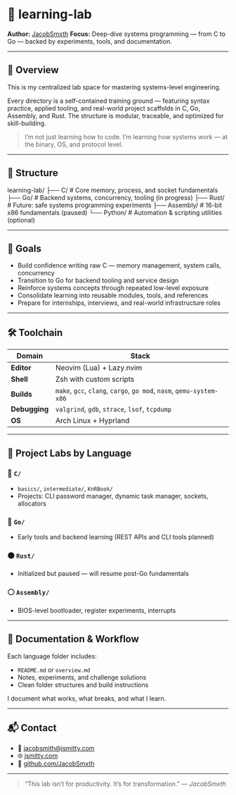 # 🧪 learning-lab

**Author:** [JacobSmxth](https://github.com/JacobSmxth)
**Focus:** Deep-dive systems programming — from C to Go — backed by experiments, tools, and documentation.

---

## 📘 Overview

This is my centralized lab space for mastering systems-level engineering.

Every directory is a self-contained training ground — featuring syntax practice, applied tooling, and real-world project scaffolds in C, Go, Assembly, and Rust. The structure is modular, traceable, and optimized for skill-building.

> I’m not just learning how to code. I’m learning how systems work — at the binary, OS, and protocol level.

---

## 🧠 Structure

learning-lab/
├── C/ # Core memory, process, and socket fundamentals
├── Go/ # Backend systems, concurrency, tooling (in progress)
├── Rust/ # Future: safe systems programming experiments
├── Assembly/ # 16-bit x86 fundamentals (paused)
└── Python/ # Automation & scripting utilities (optional)

---

## 🎯 Goals

- Build confidence writing raw C — memory management, system calls, concurrency
- Transition to Go for backend tooling and service design
- Reinforce systems concepts through repeated low-level exposure
- Consolidate learning into reusable modules, tools, and references
- Prepare for internships, interviews, and real-world infrastructure roles

---

## 🛠️ Toolchain

| Domain       | Stack                                                                 |
|--------------|-----------------------------------------------------------------------|
| **Editor**   | Neovim (Lua) + Lazy.nvim                                              |
| **Shell**    | Zsh with custom scripts                                               |
| **Builds**   | `make`, `gcc`, `clang`, `cargo`, `go mod`, `nasm`, `qemu-system-x86` |
| **Debugging**| `valgrind`, `gdb`, `strace`, `lsof`, `tcpdump`                        |
| **OS**       | Arch Linux + Hyprland                                                 |

---

## 🚧 Project Labs by Language

### 🔹 `C/`
- `basics/`, `intermediate/`, `KnRBook/`
- Projects: CLI password manager, dynamic task manager, sockets, allocators

### 🔸 `Go/`
- Early tools and backend learning (REST APIs and CLI tools planned)

### 🟤 `Rust/`
- Initialized but paused — will resume post-Go fundamentals

### ⚪ `Assembly/`
- BIOS-level bootloader, register experiments, interrupts

---

## 📜 Documentation & Workflow

Each language folder includes:

- `README.md` or `overview.md`
- Notes, experiments, and challenge solutions
- Clean folder structures and build instructions

I document what works, what breaks, and what I learn.

---

## 📬 Contact

- 📧 jacobsmith@jsmitty.com
- 🌐 [jsmitty.com](https://jsmitty.com)
- 🐙 [github.com/JacobSmxth](https://github.com/JacobSmxth)

---

> “This lab isn’t for productivity. It’s for transformation.”
> — *JacobSmxth*
